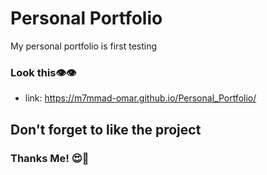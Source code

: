 # Personal Portfolio
My personal portfolio is first testing


### Look this👁️👁️
   * link: https://m7mmad-omar.github.io/Personal_Portfolio/
   

## Don't forget to like the project

### Thanks Me! 😍🤩
